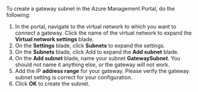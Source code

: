 To create a gateway subnet in the Azure Management Portal, do the following:

1. In the portal, navigate to the virtual network to which you want to connect a gateway. Click the name of the virtual network to expand the **Virtual network settings** blade.
2. On the **Settings** blade, click **Subnets** to expand the settings.
3. On the **Subnets** blade, click Add to expand the **Add subnet** blade.
4. On the **Add subnet** blade, name your subnet **GatewaySubnet**. You should not name it anything else, or the gateway will not work.
5. Add the IP **address range** for your gateway. Please verify the gateway subnet setting is correct for your configuration.
6. Click **OK** to create the subnet.